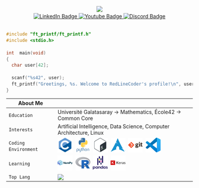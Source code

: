 <div id="header" align="center">
  <img src="https://media.giphy.com/media/v1.Y2lkPTc5MGI3NjExOHR2anczNzZsMW9kOWtnZjlycndjZDk2Zm02MTlsNmNtZ2hwY253NCZlcD12MV9pbnRlcm5hbF9naWZfYnlfaWQmY3Q9Zw/wwg1suUiTbCY8H8vIA/giphy-downsized-large.gif" width="300"/>
</div>

<div id="badges" align="center">
  <a href="https://www.linkedin.com/in/muhammet-esat-oztop/">
    <img src="https://img.shields.io/badge/LinkedIn-blue?style=for-the-badge&logo=linkedin&logoColor=white" alt="LinkedIn Badge"/>
  </a>
  <a href="https://www.youtube.com/channel/UC6Pl-diJ_F8axKOMnzDbN-A">
    <img src="https://img.shields.io/badge/YouTube-red?style=for-the-badge&logo=youtube&logoColor=white" alt="Youtube Badge"/>
  </a>
  <a href="your-twitter-URL">
    <img src="https://img.shields.io/badge/Discord-blue?style=for-the-badge&logo=discord&logoColor=white" alt="Discord Badge"/>
  </a>
</div>

<div align="center">
  <img src="https://komarev.com/ghpvc/?username=redlinecoder&style=flat-square&color=red" alt=""/>
</div>

```C
#include "ft_printf/ft_printf.h"
#include <stdio.h>

int  main(void)
{
  char user[42];

  scanf("%s42", user);
  ft_printf("Greetings, %s. Welcome to RedLineCoder's profile!\n", user);
}
```

| About Me |  |
| --- | --- |
| `Education` | Université Galatasaray -> Mathematics, École42 -> Common Core |
| `Interests` | Artificial Intelligence, Data Science, Computer Architecture, Linux |
| `Coding Environment` | <img src="https://github.com/devicons/devicon/blob/master/icons/c/c-original.svg" title="C" alt="C" width="40" height="40"/>&nbsp; <img src="https://github.com/devicons/devicon/blob/master/icons/python/python-original-wordmark.svg" title="Python" alt="Python" width="40" height="40"/>&nbsp; <img src="https://github.com/devicons/devicon/blob/master/icons/bash/bash-original.svg" title="Bash" alt="Bash" width="40" height="40"/>&nbsp; <img src="https://github.com/devicons/devicon/blob/master/icons/archlinux/archlinux-original.svg" title="Linux" alt="Linux" width="40" height="40"/>&nbsp; <img src="https://github.com/devicons/devicon/blob/master/icons/git/git-original-wordmark.svg" title="Git" alt="Git" width="40" height="40"/>&nbsp;  <img src="https://github.com/devicons/devicon/blob/master/icons/vscode/vscode-original.svg" title="VSCode" alt="VSCode" width="40" height="40"/>&nbsp;|
| `Learning` | <img src="https://github.com/devicons/devicon/blob/master/icons/numpy/numpy-original-wordmark.svg" title="NumPy" alt="NumPy" width="40" height="40"/>&nbsp; <img src="https://github.com/devicons/devicon/blob/master/icons/r/r-original.svg" title="R" alt="R" width="40" height="40"/>&nbsp; <img src="https://github.com/devicons/devicon/blob/master/icons/pandas/pandas-original-wordmark.svg" title="Pandas" alt="Pandas" width="40" height="40"/>&nbsp; <img src="https://github.com/devicons/devicon/blob/master/icons/keras/keras-original-wordmark.svg" title="Keras" alt="Keras" width="40" height="40"/>&nbsp;|
| `Top Lang` | <img height=200 align="center" src="https://github-readme-stats.vercel.app/api/top-langs?username=redlinecoder&layout=compact&langs_count=8&card_width=320" />|
